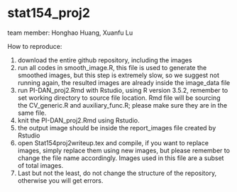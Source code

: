 # stat154_proj2

team member: Honghao Huang, Xuanfu Lu

How to reproduce:
1. download the entire github repository, including the images
2. run all codes in smooth_image.R, this file is used to generate the smoothed images, but this step is extremely slow, so we suggest not running again, the resulted images are already inside the image_data file
3. run PI-DAN_proj2.Rmd with Rstudio, using R version 3.5.2, remember to set working directory to source file location. Rmd file will be sourcing the CV_generic.R and auxiliary_func.R; please make sure they are in the same file.
4. knit the PI-DAN_proj2.Rmd using Rstudio.
5. the output image should be inside the report_images file created by Rstudio
6. open Stat154proj2writeup.tex and compile, if you want to replace images, simply replace them using new images, but please remember to change the file name accordingly. Images used in this file are a subset of total images.
7. Last but not the least, do not change the structure of the repository, otherwise you will get errors.